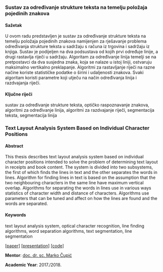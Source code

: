 ### Sustav za određivanje strukture teksta na temelju položaja pojedinih znakova
#### Sažetak
U ovom radu predstavljen je sustav za određivanje strukture teksta na temelju
položaja pojedinih znakova namijenjen za rješavanje problema određivanja
strukture teksta u sadržaju s računa iz trgovina i sadržaju iz knjiga. Sustav je
podijeljen na dva podsustava od kojih prvi određuje linije, a drugi rastavlja
riječi u sadržaju. Algoritam za određivanje linija temelji se na pretpostavci
da dva susjedna znaka, koja se nalaze u istoj liniji, ostvaruju maksimalno
vertikalno preklapanje. Algoritmi za rastavljanje riječi na razne načine
koriste statističke podatke o širini i udaljenosti znakova. Svaki algoritam
koristi parametre koji utječu na način određivanja linija i razdvajanja riječi.
#### Ključne riječi
sustav za određivanje strukture teksta, optičko raspoznavanje
znakova, algoritmi za određivanje linija, algoritmi za razdvajanje riječi,
segmentacija teksta, segmentacija linija

### Text Layout Analysis System Based on Individual Character Positions
#### Abstract
This thesis describes text layout analysis system based on individual character
positions intended to solve the problem of determining text layout in
receipts and book content. The system is divided into two subsystems, the first
of which finds the lines in text and the other separates the words in lines.
Algorithm for finding lines in text is based on the assumption that the two
neighbouring characters in the same line have maximum vertical overlap.
Algorithms for separating the words in lines use in various ways statistics of
character width and distance of characters. Algorithms use parameters that can
be tuned and affect on how the lines are found and the words are separated.

#### Keywords
text layout analysis system, optical character recognition, line
finding algorithms, word separation algorithms, text segmentation, line
segmentation

[[paper]](https://github.com/hermanzdosilovic/bachelor-thesis/blob/master/zavrsni.pdf)
[[presentation]](https://github.com/hermanzdosilovic/bachelor-thesis-presentation/blob/master/presentation.pdf)
[[code]](https://github.com/hermanzdosilovic/bachelor-thesis-project)

**Mentor**: [doc. dr. sc. Marko Čupić](https://www.fer.unizg.hr/marko.cupic)

**Academic Year**: 2017./2018.

